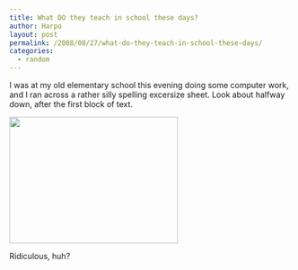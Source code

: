 ```yaml
---
title: What DO they teach in school these days?
author: Harpo
layout: post
permalink: /2008/08/27/what-do-they-teach-in-school-these-days/
categories:
  - random
---
```

I was at my old elementary school this evening doing some computer work, and I ran across a rather silly spelling excersize sheet. Look about halfway down, after the first block of text.

[<img class="alignnone size-full wp-image-364" src="http://harpojaeger.com/wp-content/uploads/2008/08/l-640-480-f051330f-6267-4111-81f1-eac4dddc7738.jpeg" alt="" width="300" height="225" />][1]

Ridiculous, huh?

 [1]: http://harpojaeger.com/wp-content/uploads/2008/08/l-640-480-f051330f-6267-4111-81f1-eac4dddc7738.jpeg